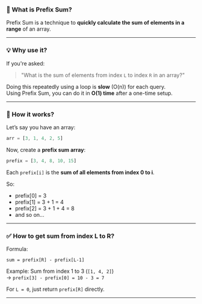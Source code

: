 ### 🚀 What is Prefix Sum?

Prefix Sum is a technique to **quickly calculate the sum of elements in a range** of an array.

---

### 💡 Why use it?

If you're asked:
> "What is the sum of elements from index `L` to index `R` in an array?"

Doing this repeatedly using a loop is **slow** (O(n)) for each query.  
Using Prefix Sum, you can do it in **O(1) time** after a one-time setup.

---

### 🔧 How it works?

Let’s say you have an array:  
```js
arr = [3, 1, 4, 2, 5]
```

Now, create a **prefix sum array**:

```js
prefix = [3, 4, 8, 10, 15]
```

Each `prefix[i]` is the **sum of all elements from index 0 to i**.

So:
- prefix[0] = 3
- prefix[1] = 3 + 1 = 4
- prefix[2] = 3 + 1 + 4 = 8
- and so on...

---

### ✅ How to get sum from index L to R?

Formula:
```
sum = prefix[R] - prefix[L-1]
```

Example: Sum from index 1 to 3 (`[1, 4, 2]`)  
→ `prefix[3] - prefix[0] = 10 - 3 = 7`

For `L = 0`, just return `prefix[R]` directly.

---


